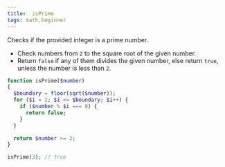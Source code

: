 ```yaml
---
title:  isPrime
tags: math,beginner
---
```


Checks if the provided integer is a prime number.

- Check numbers from `2` to the square root of the given number.
- Return `false` if any of them divides the given number, else return `true`, unless the number is less than `2`.

```php
function isPrime($number)
{
  $boundary = floor(sqrt($number));
  for ($i = 2; $i <= $boundary; $i++) {
    if ($number % $i === 0) {
      return false;
    }
  }

  return $number >= 2;
}
```

```php
isPrime(3); // true
```
